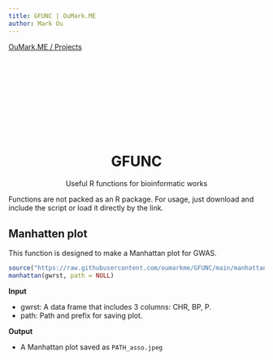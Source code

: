 ```yaml
---
title: GFUNC | OuMark.ME
author: Mark Ou
---
```


[OuMark.ME / Projects](https://www.oumark.me/#projects)

<div style='text-align:center; margin-top:5vh'>
  <h1>GFUNC</h1>
  <p>Useful R functions for bioinformatic works</p>
</div>

Functions are not packed as an R package. For usage, just download and include the script or load it directly by the link.

## Manhatten plot

This function is designed to make a Manhattan plot for GWAS.

```R
source("https://raw.githubusercontent.com/oumarkme/GFUNC/main/manhattan.R")
manhattan(gwrst, path = NULL)
```

**Input**

- gwrst: A data frame that includes 3 columns: CHR, BP, P.
- path: Path and prefix for saving plot.

**Output**

- A Manhattan plot saved as `PATH_asso.jpeg`
